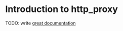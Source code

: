 # Introduction to http_proxy

TODO: write [great documentation](http://jacobian.org/writing/what-to-write/)
